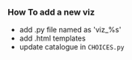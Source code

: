 ### How To add a new viz

- add .py file named as 'viz_%s'
- add .html templates
- update catalogue in `CHOICES.py`
